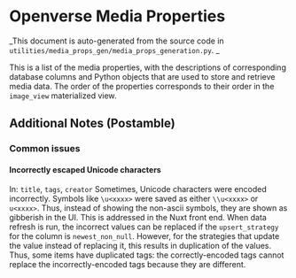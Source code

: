 [//]: # "Preamble"

# Openverse Media Properties

_This document is auto-generated from the source code in
`utilities/media_props_gen/media_props_generation.py`. _

This is a list of the media properties, with the descriptions of corresponding
database columns and Python objects that are used to store and retrieve media
data. The order of the properties corresponds to their order in the `image_view`
materialized view.

[//]: # "Postamble"

## Additional Notes (Postamble)

### Common issues

#### Incorrectly escaped Unicode characters

In: `title`, `tags`, `creator` Sometimes, Unicode characters were encoded
incorrectly. Symbols like `\u<xxxx>` were saved as either `\\u<xxxx>` or
`u<xxxx>`. Thus, instead of showing the non-ascii symbols, they are shown as
gibberish in the UI. This is addressed in the Nuxt front end. When data refresh
is run, the incorrect values can be replaced if the `upsert_strategy` for the
column is `newest_non_null`. However, for the strategies that update the value
instead of replacing it, this results in duplication of the values. Thus, some
items have duplicated tags: the correctly-encoded tags cannot replace the
incorrectly-encoded tags because they are different.
